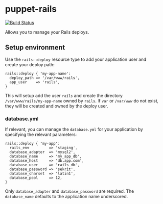 # puppet-rails

[![Build Status](https://travis-ci.org/ecbypi/puppet-rails.png?branch=master)](https://travis-ci.org/ecbypi/puppet-rails)

Allows you to manage your Rails deploys.

## Setup environment

Use the `rails::deploy` resource type to add your application user and create
your deploy path:

```puppet
rails::deploy { 'my-app-name':
  deploy_path => '/var/www/rails',
  app_user    => 'rails',
}
```

This will setup add the user `rails` and create the directory
`/var/www/rails/my-app-name` owned by `rails`. If `var` or `/var/www` do not
exist, they will be created and owned by the deploy user.

### database.yml

If relevant, you can manage the `database.yml` for your application by
specifying the relevant parameters:

```puppet
rails::deploy { 'my-app':
  rails_env         => 'staging',
  database_adapter  => 'mysql2',
  database_name     => 'my_app_db',
  database_host     => 'db.app.com',
  database_user     => 'rails_db',
  database_password => 'sekrit',
  database_charset  => 'latin1',
  database_pool     => 12,
}
```

Only `database_adapter` and `database_password` are required. The
`database_name` defaults to the application name underscored.
